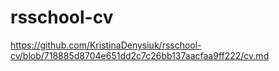 # rsschool-cv

https://github.com/KristinaDenysiuk/rsschool-cv/blob/718885d8704e651dd2c7c26bb137aacfaa9ff222/cv.md
